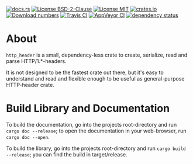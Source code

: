 [![docs.rs](https://docs.rs/http_header/badge.svg)](https://docs.rs/http_header)
[![License BSD-2-Clause](https://img.shields.io/badge/License-BSD--2--Clause-blue.svg)](https://opensource.org/licenses/BSD-2-Clause)
[![License MIT](https://img.shields.io/badge/License-MIT-blue.svg)](https://opensource.org/licenses/MIT)
[![crates.io](https://img.shields.io/crates/v/http_header.svg)](https://crates.io/crates/http_header)
[![Download numbers](https://img.shields.io/crates/d/http_header.svg)](https://crates.io/crates/http_header)
[![Travis CI](https://travis-ci.org/KizzyCode/http_header.svg?branch=master)](https://travis-ci.org/KizzyCode/http_header)
[![AppVeyor CI](https://ci.appveyor.com/api/projects/status/github/KizzyCode/http_header?svg=true)](https://ci.appveyor.com/project/KizzyCode/http-header)
[![dependency status](https://deps.rs/crate/http_header/0.4.0/status.svg)](https://deps.rs/crate/http_header/0.4.0)


# About
`http_header` is a small, dependency-less crate to create, serialize, read and parse 
HTTP/1.*-headers.

It is not designed to be the fastest crate out there, but it's easy to understand and read and
flexible enough to be useful as general-purpose HTTP-header crate.


# Build Library and Documentation
To build the documentation, go into the projects root-directory and run `cargo doc --release`; to
open the documentation in your web-browser, run `cargo doc --open`.

To build the library, go into the projects root-directory and run `cargo build --release`; you can
find the build in target/release.